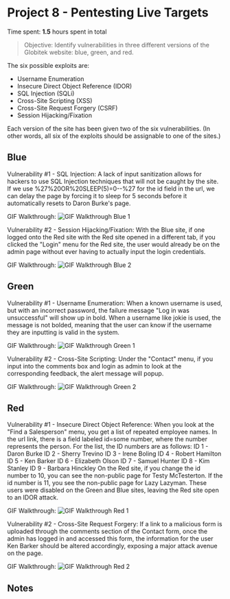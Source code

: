 # Project 8 - Pentesting Live Targets

Time spent: **1.5** hours spent in total

> Objective: Identify vulnerabilities in three different versions of the Globitek website: blue, green, and red.

The six possible exploits are:
* Username Enumeration
* Insecure Direct Object Reference (IDOR)
* SQL Injection (SQLi)
* Cross-Site Scripting (XSS)
* Cross-Site Request Forgery (CSRF)
* Session Hijacking/Fixation

Each version of the site has been given two of the six vulnerabilities. (In other words, all six of the exploits should be assignable to one of the sites.)

## Blue

Vulnerability #1 - SQL Injection: A lack of input sanitization allows for hackers to use SQL Injection techniques that will not be caught by the site.  If we use %27%20OR%20SLEEP(5)=0--%27 for the id field in the url, we can delay the page by forcing it to sleep for 5 seconds before it automatically resets to Daron Burke's page.

GIF Walkthrough: <img src='https://media.giphy.com/media/3o7aD8C3yG8WM8D9W8/giphy.gif' title='GIF Walkthrough Blue 1' width='' alt='GIF Walkthrough Blue 1' />

Vulnerability #2 - Session Hijacking/Fixation: With the Blue site, if one logged onto the Red site with the Red site opened in a different tab, if you clicked the "Login" menu for the Red site, the user would already be on the admin page without ever having to actually input the login credentials.

GIF Walkthrough: <img src='https://media.giphy.com/media/3ov9k8EZSdYuVWMAF2/giphy.gif' title='GIF Walkthrough Blue 2' width='' alt='GIF Walkthrough Blue 2' />


## Green

Vulnerability #1 - Username Enumeration: When a known username is used, but with an incorrect password, the failure message "Log in was unsuccessful" will show up in bold. When a username like jokie is used, the message is not bolded, meaning that the user can know if the username they are inputting is valid in the system.

GIF Walkthrough: <img src='https://media.giphy.com/media/l378alnKoX6FPrY3u/giphy.gif' title='GIF Walkthrough Green 1' width='' alt='GIF Walkthrough Green 1' />

Vulnerability #2 - Cross-Site Scripting: Under the "Contact" menu, if you input <script>alert('KC found the XSS!');</script> into the comments box and login as admin to look at the corresponding feedback, the alert message will popup.

GIF Walkthrough: <img src='https://media.giphy.com/media/xT9IgAZtNKKaI757Uc/giphy.gif' title='GIF Walkthrough Green 2' width='' alt='GIF Walkthrough Green 2' />


## Red

Vulnerability #1 - Insecure Direct Object Reference: When you look at the "Find a Salesperson" menu, you get a list of repeated employee names. In the url link, there is a field labeled id=some number, where the number represents the person.  For the list, the ID numbers are as follows:
ID 1 - Daron Burke
ID 2 - Sherry Trevino
ID 3 - Irene Boling
ID 4 - Robert Hamilton
ID 5 - Ken Barker
ID 6 - Elizabeth Olson
ID 7 - Samuel Hunter
ID 8 - Kim Stanley
ID 9 - Barbara Hinckley
On the Red site, if you change the id number to 10, you can see the non-public page for Testy McTesterton.  If the id number is 11, you see the non-public page for Lazy Lazyman.  These users were disabled on the Green and Blue sites, leaving the Red site open to an IDOR attack.

GIF Walkthrough: <img src='https://media.giphy.com/media/l378s2kAIDYvHZaa4/giphy.gif' title='GIF Walkthrough Red 1' width='' alt='GIF Walkthrough Red 1' />

Vulnerability #2 - Cross-Site Request Forgery: If a link to a malicious form is uploaded through the comments section of the Contact form, once the admin has logged in and accessed this form, the information for the user Ken Barker should be altered accordingly, exposing a major attack avenue on the page.

GIF Walkthrough: <img src='https://media.giphy.com/media/3o7aD8L8Lk0fnERwQM/giphy.gif' title='GIF Walkthrough Red 2' width='' alt='GIF Walkthrough Red 2' />


## Notes
